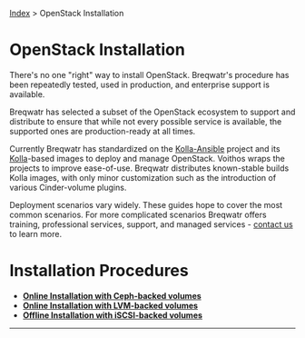 [Index](/)
\> OpenStack Installation

# OpenStack Installation

There's no one "right" way to install OpenStack. Breqwatr's procedure has
been repeatedly tested, used in production, and enterprise support is
available.

Breqwatr has selected a subset of the OpenStack ecosystem to support
and distribute to ensure that while not every possible service is available,
the supported ones are production-ready at all times.

Currently Breqwatr has standardized on the [Kolla-Ansible](https://github.com/openstack/kolla-ansible)
project and its [Kolla](https://github.com/openstack/kolla)-based images to deploy and manage
OpenStack. Voithos wraps the projects to improve ease-of-use. Breqwatr distributes known-stable
builds Kolla images, with only minor customization such as the introduction of various
Cinder-volume plugins.


Deployment scenarios vary widely. These guides hope to cover the most common
scenarios. For more complicated scenarios Breqwatr offers training,
professional services, support, and managed services - [contact us](mailto:sales@breqwatr.com)
to learn more.


# Installation Procedures

- [**Online Installation with Ceph-backed volumes**](/openstack-with-ceph.html)
- [**Online Installation with LVM-backed volumes**](/openstack-with-lvm.html)
- [**Offline Installation with iSCSI-backed volumes**](/offline-openstack-with-iscsi.html)

---
